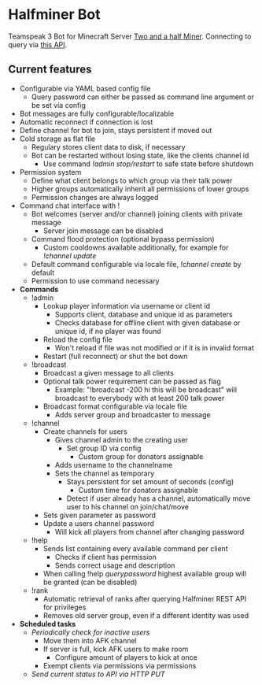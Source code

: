 # Halfminer Bot
Teamspeak 3 Bot for Minecraft Server [Two and a half Miner](https://halfminer.de).
Connecting to query via [this API](https://github.com/TheHolyWaffle/TeamSpeak-3-Java-API).

Current features
-------
- Configurable via YAML based config file
  - Query password can either be passed as command line argument or be set via config
- Bot messages are fully configurable/localizable
- Automatic reconnect if connection is lost
- Define channel for bot to join, stays persistent if moved out
- Cold storage as flat file
  - Regulary stores client data to disk, if necessary
  - Bot can be restarted without losing state, like the clients channel id
    - Use command *!admin stop/restart* to safe state before shutdown
- Permission system
  - Define what client belongs to which group via their talk power
  - Higher groups automatically inherit all permissions of lower groups
  - Permission changes are always logged
- Command chat interface with !<command>
  - Bot welcomes (server and/or channel) joining clients with private message
    - Server join message can be disabled
  - Command flood protection (optional bypass permission)
    - Custom cooldowns available additionally, for example for *!channel update*
  - Default command configurable via locale file, *!channel create* by default
  - Permission to use command necessary
- **Commands**
  - !admin
    - Lookup player information via username or client id
      - Supports client, database and unique id as parameters
      - Checks database for offline client with given database or unique id, if no player was found
    - Reload the config file
      - Won't reload if file was not modified or if it is in invalid format
    - Restart (full reconnect) or shut the bot down
  - !broadcast
    - Broadcast a given message to all clients
    - Optional talk power requirement can be passed as flag
      - Example: "!broadcast -200 hi this will be broadcast" will broadcast to everybody with at least 200 talk power
    - Broadcast format configurable via locale file
      - Adds server group and broadcaster to message
  - !channel
    - Create channels for users
      - Gives channel admin to the creating user
        - Set group ID via config
          - Custom group for donators assignable
      - Adds username to the channelname
      - Sets the channel as temporary
        - Stays persistent for set amount of seconds (config)
          - Custom time for donators assignable
        - Detect if user already has a channel, automatically move user to his channel on join/chat/move
    - Sets given parameter as password
    - Update a users channel password
      - Will kick all players from channel after changing password
  - !help
    - Sends list containing every available command per client
      - Checks if client has permission
      - Sends correct usage and description
    - When calling !help *querypassword* highest available group will be granted (can be disabled)
  - !rank
    - Automatic retrieval of ranks after querying Halfminer REST API for privileges
    - Removes old server group, even if a different identity was used
- **Scheduled tasks**
  - *Periodically check for inactive users*
    - Move them into AFK channel
    - If server is full, kick AFK users to make room
      - Configure amount of players to kick at once
    - Exempt clients via permissions via permissions
  - *Send current status to API via HTTP PUT*
